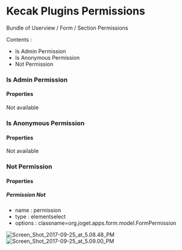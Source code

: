 # Kecak Plugins Permissions #
Bundle of Userview / Form / Section Permissions

Contents :
* Is Admin Permission
* Is Anonymous Permission
* Not Permission

### Is Admin Permission ###
#### Properties ####
Not available

### Is Anonymous Permission ###
#### Properties ####
Not available

### Not Permission ###
#### Properties ####
##### Permission Not #####
* name : permission
* type : elementselect
* options : classname=org.joget.apps.form.model.FormPermission

![Screen_Shot_2017-09-25_at_5.08.48_PM](/uploads/ac8f32ce7b402e1f049ec8b37d0d3b0d/Screen_Shot_2017-09-25_at_5.08.48_PM.png)![Screen_Shot_2017-09-25_at_5.09.00_PM](/uploads/faa0167c1a693bd5f0ef65cac636d975/Screen_Shot_2017-09-25_at_5.09.00_PM.png)